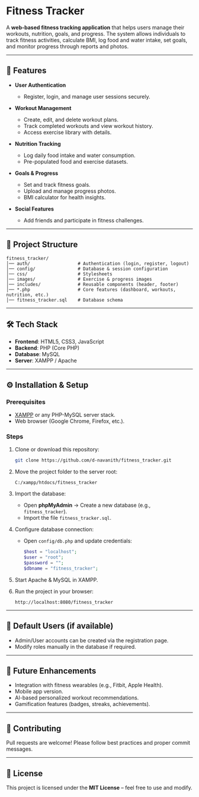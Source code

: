 # Fitness Tracker

A **web-based fitness tracking application** that helps users manage their workouts, nutrition, goals, and progress. The system allows individuals to track fitness activities, calculate BMI, log food and water intake, set goals, and monitor progress through reports and photos.

---

## 🚀 Features

- **User Authentication**
  - Register, login, and manage user sessions securely.
  
- **Workout Management**
  - Create, edit, and delete workout plans.
  - Track completed workouts and view workout history.
  - Access exercise library with details.

- **Nutrition Tracking**
  - Log daily food intake and water consumption.
  - Pre-populated food and exercise datasets.

- **Goals & Progress**
  - Set and track fitness goals.
  - Upload and manage progress photos.
  - BMI calculator for health insights.

- **Social Features**
  - Add friends and participate in fitness challenges.

---

## 📂 Project Structure

```
fitness_tracker/
│── auth/                  # Authentication (login, register, logout)
│── config/                # Database & session configuration
│── css/                   # Stylesheets
│── images/                # Exercise & progress images
│── includes/              # Reusable components (header, footer)
│── *.php                  # Core features (dashboard, workouts, nutrition, etc.)
│── fitness_tracker.sql    # Database schema
```

---

## 🛠️ Tech Stack

- **Frontend**: HTML5, CSS3, JavaScript  
- **Backend**: PHP (Core PHP)  
- **Database**: MySQL  
- **Server**: XAMPP / Apache  

---

## ⚙️ Installation & Setup

### Prerequisites
- [XAMPP](https://www.apachefriends.org/) or any PHP-MySQL server stack.
- Web browser (Google Chrome, Firefox, etc.).

### Steps
1. Clone or download this repository:
   ```bash
   git clone https://github.com/d-navanith/fitness_tracker.git
   ```
2. Move the project folder to the server root:
   ```
   C:/xampp/htdocs/fitness_tracker
   ```
3. Import the database:
   - Open **phpMyAdmin** → Create a new database (e.g., `fitness_tracker`).
   - Import the file `fitness_tracker.sql`.

4. Configure database connection:
   - Open `config/db.php` and update credentials:
     ```php
     $host = "localhost";
     $user = "root";
     $password = "";
     $dbname = "fitness_tracker";
     ```
5. Start Apache & MySQL in XAMPP.

6. Run the project in your browser:
   ```
   http://localhost:8080/fitness_tracker
   ```

---

## 👤 Default Users (if available)
- Admin/User accounts can be created via the registration page.
- Modify roles manually in the database if required.

---

## 📌 Future Enhancements
- Integration with fitness wearables (e.g., Fitbit, Apple Health).
- Mobile app version.
- AI-based personalized workout recommendations.
- Gamification features (badges, streaks, achievements).

---

## 🤝 Contributing
Pull requests are welcome! Please follow best practices and proper commit messages.

---

## 📄 License
This project is licensed under the **MIT License** – feel free to use and modify.
